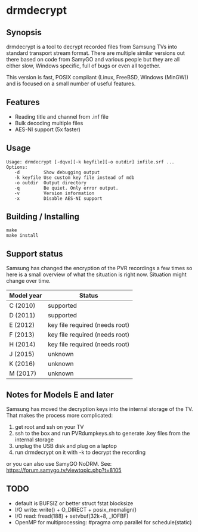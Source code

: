 drmdecrypt
==========

## Synopsis

drmdecrypt is a tool to decrypt recorded files from Samsung TVs
into standard transport stream format. There are multiple similar
versions out there based on code from SamyGO and various people
but they are all either slow, Windows specific, full of bugs or
even all together.

This version is fast, POSIX compliant (Linux, FreeBSD, Windows
(MinGW)) and is focused on a small number of useful features.

## Features
- Reading title and channel from .inf file
- Bulk decoding multiple files
- AES-NI support (5x faster)


## Usage

```
Usage: drmdecrypt [-dqvx][-k keyfile][-o outdir] infile.srf ...
Options:
   -d         Show debugging output
   -k keyfile Use custom key file instead of mdb
   -o outdir  Output directory
   -q         Be quiet. Only error output.
   -v         Version information
   -x         Disable AES-NI support
```


## Building / Installing

```
make
make install
```

## Support status

Samsung has changed the encryption of the PVR recordings a few
times so here is a small overview of what the situation is right
now. Situation might change over time.

Model year | Status
---------- | -------
C (2010)   | supported
D (2011)   | supported
E (2012)   | key file required (needs root)
F (2013)   | key file required (needs root)
H (2014)   | key file required (needs root)
J (2015)   | unknown
K (2016)   | unknown
M (2017)   | unknown


## Notes for Models E and later

Samsung has moved the decryption keys into the internal storage of
the TV. That makes the process more complicated:

1) get root and ssh on your TV
2) ssh to the box and run PVRdumpkeys.sh to generate .key files from the internal storage
3) unplug the USB disk and plug on a laptop
4) run drmdecrypt on it with -k <keyfile> to decrypt the recording

or you can also use SamyGO NoDRM. See: https://forum.samygo.tv/viewtopic.php?t=8105

## TODO

- default is BUFSIZ or better struct fstat blocksize
- I/O write: write() + O_DIRECT + posix_memalign()
- I/O read: fread(188) + setvbuf(32k+8, _IOFBF)
- OpenMP for multiprocessing: #pragma omp parallel for schedule(static)

